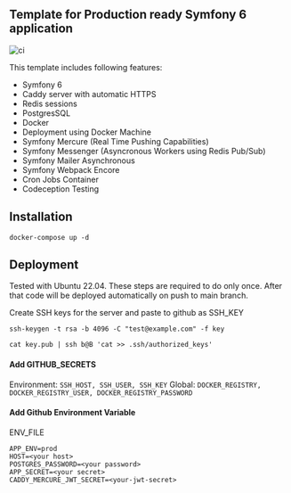 ## Template for Production ready Symfony 6 application

![ci](https://github.com/infernosquad/symfony-template/actions/workflows/ci.yml/badge.svg)


This template includes following features:

* Symfony 6
* Caddy server with automatic HTTPS
* Redis sessions
* PostgresSQL
* Docker
* Deployment using Docker Machine
* Symfony Mercure (Real Time Pushing Capabilities)
* Symfony Messenger (Asyncronous Workers using Redis Pub/Sub)
* Symfony Mailer Asynchronous
* Symfony Webpack Encore
* Cron Jobs Container
* Codeception Testing

## Installation

`docker-compose up -d`

## Deployment

Tested with Ubuntu 22.04. These steps are required to do only once. After that code will be deployed automatically on push to main branch.

Create SSH keys for the server and paste to github as SSH_KEY

`ssh-keygen -t rsa -b 4096 -C "test@example.com" -f key`

`cat key.pub | ssh b@B 'cat >> .ssh/authorized_keys'`

#### Add GITHUB_SECRETS

Environment: `SSH_HOST, SSH_USER, SSH_KEY`
Global: `DOCKER_REGISTRY, DOCKER_REGISTRY_USER, DOCKER_REGISTRY_PASSWORD`

#### Add Github Environment Variable

ENV_FILE

```
APP_ENV=prod
HOST=<your host>
POSTGRES_PASSWORD=<your password>
APP_SECRET=<your secret>
CADDY_MERCURE_JWT_SECRET=<your-jwt-secret>
````
